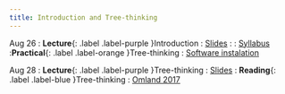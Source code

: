 ```yaml
---
title: Introduction and Tree-thinking
---
```


Aug 26
: **Lecture**{: .label .label-purple }Introduction
  : [Slides](#)
:
  : [Syllabus](#)
:**Practical**{: .label .label-orange }Tree-thinking
  : [Software instalation](../practicals/software)

Aug 28
: **Lecture**{: .label .label-purple }Tree-thinking
  : [Slides](#)
: **Reading**{: .label .label-blue }Tree-thinking
    : [Omland 2017 ](https://roszenil.github.io/BIO508-Evolution/reads/Omland_2017_InterpretationPhylo.pdf)
